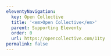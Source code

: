 ```yaml
---
eleventyNavigation:
  key: Open Collective
  title: '<em>Open Collective</em>'
  parent: Supporting Eleventy
  order: 0
  url: https://opencollective.com/11ty
permalink: false
---
```


